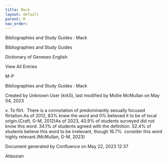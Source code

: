 ```yaml
---
title: Mack
layout: default
parent: M
nav_order:
---
```


Bibliographies and Study Guides : Mack

Bibliographies and Study Guides

Dictionary of Geneseo English

View All Entries

M-P

Bibliographies and Study Guides : Mack

Created by  Unknown User (krk5), last modified by  Mollie McMullan on May 04, 2023

v. To flirt.  There is a connotation of predominantly sexually focused flirtation.As of 2012, 83% knew the word and 0% believed it to be of local origin.(Craft, G-M, 2012)As of 2023, 40.9% of students surveyed did not know this word. 34.1% of students agreed with the definition. 52.4% of students believe this word to be irrelevant, though 16.7%  consider this word highly relevant.(McMullan, G-M, 2023)

Document generated by Confluence on May 22, 2023 12:37

Atlassian

